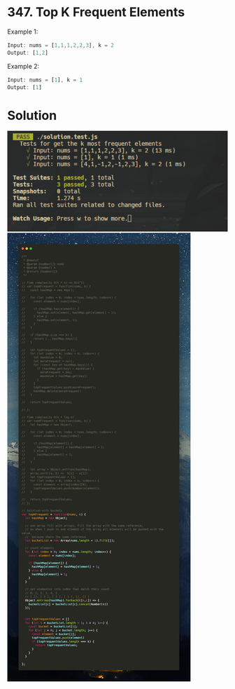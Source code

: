 # **347. Top K Frequent Elements**

Example 1:
```javascript
Input: nums = [1,1,1,2,2,3], k = 2
Output: [1,2]
```


Example 2:
```javascript
Input: nums = [1], k = 1
Output: [1]
```

# Solution
![](./imgs/test.png)
![](./imgs/solution.png)